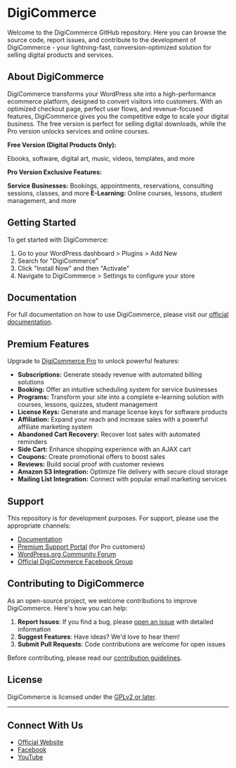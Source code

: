 # DigiCommerce

Welcome to the DigiCommerce GitHub repository. Here you can browse the source code, report issues, and contribute to the development of DigiCommerce - your lightning-fast, conversion-optimized solution for selling digital products and services.

## About DigiCommerce

DigiCommerce transforms your WordPress site into a high-performance ecommerce platform, designed to convert visitors into customers. With an optimized checkout page, perfect user flows, and revenue-focused features, DigiCommerce gives you the competitive edge to scale your digital business. The free version is perfect for selling digital downloads, while the Pro version unlocks services and online courses.

**Free Version (Digital Products Only):**

Ebooks, software, digital art, music, videos, templates, and more

**Pro Version Exclusive Features:**

**Service Businesses:** Bookings, appointments, reservations, consulting sessions, classes, and more
**E-Learning:** Online courses, lessons, student management, and more

## Getting Started

To get started with DigiCommerce:

1. Go to your WordPress dashboard > Plugins > Add New
2. Search for "DigiCommerce"
3. Click "Install Now" and then "Activate"
4. Navigate to DigiCommerce > Settings to configure your store

## Documentation

For full documentation on how to use DigiCommerce, please visit our [official documentation](https://docs.digicommerce.me/).

## Premium Features

Upgrade to [DigiCommerce Pro](https://digicommerce.me/pricing) to unlock powerful features:

- **Subscriptions:** Generate steady revenue with automated billing solutions
- **Booking:** Offer an intuitive scheduling system for service businesses
- **Programs:** Transform your site into a complete e-learning solution with courses, lessons, quizzes, student management
- **License Keys:** Generate and manage license keys for software products
- **Affiliation:** Expand your reach and increase sales with a powerful affiliate marketing system
- **Abandoned Cart Recovery:** Recover lost sales with automated reminders
- **Side Cart:** Enhance shopping experience with an AJAX cart
- **Coupons:** Create promotional offers to boost sales
- **Reviews:** Build social proof with customer reviews
- **Amazon S3 Integration:** Optimize file delivery with secure cloud storage
- **Mailing List Integration:** Connect with popular email marketing services

## Support

This repository is for development purposes. For support, please use the appropriate channels:

- [Documentation](https://docs.digicommerce.me/)
- [Premium Support Portal](https://digicommerce.me/my-account/?section=support) (for Pro customers)
- [WordPress.org Community Forum](https://wordpress.org/support/plugin/digicommerce)
- [Official DigiCommerce Facebook Group](https://www.facebook.com/groups/digicommerce)

## Contributing to DigiCommerce

As an open-source project, we welcome contributions to improve DigiCommerce. Here's how you can help:

1. **Report Issues**: If you find a bug, please [open an issue](https://github.com/DigiCommerceWP/DigiCommerce/issues) with detailed information
2. **Suggest Features**: Have ideas? We'd love to hear them!
3. **Submit Pull Requests**: Code contributions are welcome for open issues

Before contributing, please read our [contribution guidelines](CONTRIBUTING.md).

## License

DigiCommerce is licensed under the [GPLv2 or later](https://www.gnu.org/licenses/gpl-2.0.html).

---

## Connect With Us

- [Official Website](https://digicommerce.me)
- [Facebook](https://www.facebook.com/DigiCommerceWP)
- [YouTube](https://www.youtube.com/@DigiCommerceWP)
